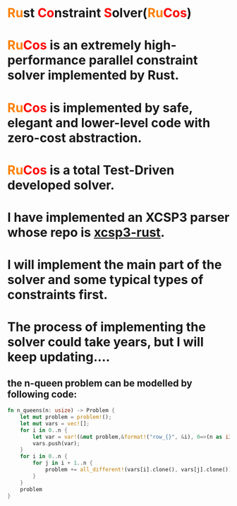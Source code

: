 
# <font color = "#FF8000">Ru</font>st <font color = "#FF0000">Co</font>nstraint <font color = "#FF0000">S</font>olver(<font color = "#FF8000">Ru</font><font color = "#FF0000">Cos</font>)


# <font color = "#FF8000">Ru</font><font color = "#FF0000">Cos</font> is an extremely high-performance parallel constraint solver implemented by Rust.

# <font color = "#FF8000">Ru</font><font color = "#FF0000">Cos</font>  is implemented by safe, elegant and lower-level code with zero-cost abstraction. 

# <font color = "#FF8000">Ru</font><font color = "#FF0000">Cos</font> is a total Test-Driven developed solver.

# I have implemented an XCSP3 parser whose repo is [xcsp3-rust](https://github.com/luhanzhen/xcsp3-rust).

# I will implement the main part of the solver and some typical types of constraints first.

# The process of implementing the solver could take years, but I will keep updating....


## the n-queen problem can be modelled by following code:
```rust
fn n_queens(n: usize) -> Problem {
    let mut problem = problem!();
    let mut vars = vec![];
    for i in 0..n {
        let var = var!(&mut problem,&format!("row_{}", &i), 0=>(n as i32));
        vars.push(var);
    }
    for i in 0..n {
        for j in i + 1..n {
            problem += all_different!(vars[i].clone(), vars[j].clone());
        }
    }
    problem
}

```